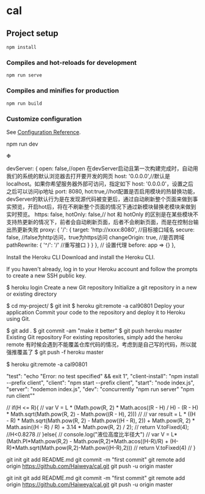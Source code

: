 # cal

## Project setup
```
npm install
```

### Compiles and hot-reloads for development
```
npm run serve
```

### Compiles and minifies for production
```
npm run build
```

### Customize configuration
See [Configuration Reference](https://cli.vuejs.org/config/).



<!-- 实现前后端连载 在 calculate 主文件目录下，输入命令，同时启动前后端 -->

npm run dev 

❉


devServer: {
open: false,//open 在devServer启动且第一次构建完成时，自动用我们的系统的默认浏览器去打开要开发的网页
host: '0.0.0.0',//默认是 localhost。如果你希望服务器外部可访问，指定如下 host: '0.0.0.0'，设置之后之后可以访问ip地址
port: 8080,
hot:true,//hot配置是否启用模块的热替换功能，devServer的默认行为是在发现源代码被变更后，通过自动刷新整个页面来做到事实预览，开启hot后，将在不刷新整个页面的情况下通过新模块替换老模块来做到实时预览。
https: false,
hotOnly: false,// hot 和 hotOnly 的区别是在某些模块不支持热更新的情况下，前者会自动刷新页面，后者不会刷新页面，而是在控制台输出热更新失败
proxy: {
'/': {
target: 'http://xxxx:8080', //目标接口域名
secure: false, //false为http访问，true为https访问
changeOrigin: true, //是否跨域
pathRewrite: {
'^/': '/' //重写接口
}
}
}, // 设置代理
before: app => {}
},


Install the Heroku CLI
Download and install the Heroku CLI.

If you haven't already, log in to your Heroku account and follow the prompts to create a new SSH public key.

$ heroku login
Create a new Git repository
Initialize a git repository in a new or existing directory

$ cd my-project/
$ git init
$ heroku git:remote -a cal90801
Deploy your application
Commit your code to the repository and deploy it to Heroku using Git.

$ git add .
$ git commit -am "make it better"
$ git push heroku master
Existing Git repository
For existing repositories, simply add the heroku remote
有时候会遇到不能覆盖仓库代码的情况，考虑到是自己写的代码，所以就强推覆盖了
$ git push -f heroku master

$ heroku git:remote -a cal90801


"test": "echo \"Error: no test specified\" && exit 1",
    "client-install": "npm install --prefix client",
    "client": "npm start --prefix client",
    "start": "node index.js",
    "server": "nodemon index.js",
    "dev": "concurrently \"npm run server\" \"npm run client\""


// if(H <= R){
          //   var V = L * (Math.pow(R, 2) * Math.acos((R - H) / H) - (R - H) * Math.sqrt(Math.pow(R, 2) - Math.pow((R - H), 2)))
          //   // var result = L * ((H - R) * Math.sqrt(Math.pow(R, 2) - Math.pow((H - R), 2)) + Math.pow(R, 2) * Math.asin((H - R) / R) + 3.14 * Math.pow(R, 2) / 2);
          //   return V.toFixed(4);  //H<0.8278
          // }else{
          //   console.log("液位高度比半径大")
          //   var V = L*(Math.PI*Math.pow(R,2) - Math.pow(R,2)*Math.acos((H-R)/R) + (H-R)*Math.sqrt(Math.pow(R,2)-Math.pow((H-R),2)))
          //   return V.toFixed(4)
          // }   


git init
git add README.md
git commit -m "first commit"
git remote add origin https://github.com/Haiweya/cal.git
git push -u origin master


git init
git add README.md
git commit -m "first commit"
git remote add origin https://github.com/Haiweya/cal.git
git push -u origin master